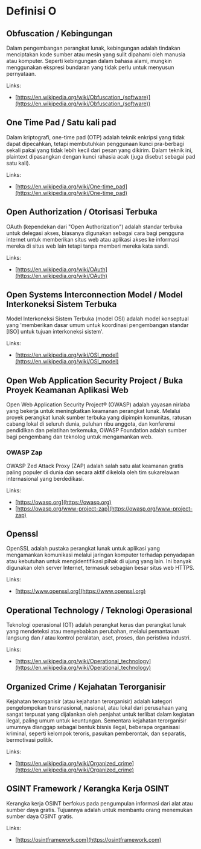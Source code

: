 # Definisi O

## Obfuscation / Kebingungan

Dalam pengembangan perangkat lunak, kebingungan adalah tindakan menciptakan kode sumber atau mesin yang sulit dipahami oleh manusia atau komputer.
Seperti kebingungan dalam bahasa alami, mungkin menggunakan ekspresi bundaran yang tidak perlu untuk menyusun pernyataan.

Links:

- [https://en.wikipedia.org/wiki/Obfuscation_(software)](https://en.wikipedia.org/wiki/Obfuscation_(software))

## One Time Pad / Satu kali pad

Dalam kriptografi, one-time pad (OTP) adalah teknik enkripsi yang tidak dapat dipecahkan, tetapi membutuhkan penggunaan kunci pra-berbagi sekali pakai yang tidak lebih kecil dari pesan yang dikirim.
Dalam teknik ini, plaintext dipasangkan dengan kunci rahasia acak (juga disebut sebagai pad satu kali).

Links:

- [https://en.wikipedia.org/wiki/One-time_pad](https://en.wikipedia.org/wiki/One-time_pad)

## Open Authorization / Otorisasi Terbuka

OAuth (kependekan dari "Open Authorization") adalah standar terbuka untuk delegasi akses, biasanya digunakan sebagai cara bagi pengguna internet untuk memberikan situs web atau aplikasi akses ke informasi mereka di situs web lain tetapi tanpa memberi mereka kata sandi.

Links:

- [https://en.wikipedia.org/wiki/OAuth](https://en.wikipedia.org/wiki/OAuth)

## Open Systems Interconnection Model / Model Interkoneksi Sistem Terbuka

Model Interkoneksi Sistem Terbuka (model OSI) adalah model konseptual yang 'memberikan dasar umum untuk koordinasi pengembangan standar [ISO] untuk tujuan interkoneksi sistem'.

Links:

- [https://en.wikipedia.org/wiki/OSI_model](https://en.wikipedia.org/wiki/OSI_model)

## Open Web Application Security Project / Buka Proyek Keamanan Aplikasi Web

Open Web Application Security Project® (OWASP) adalah yayasan nirlaba yang bekerja untuk meningkatkan keamanan perangkat lunak.
Melalui proyek perangkat lunak sumber terbuka yang dipimpin komunitas, ratusan cabang lokal di seluruh dunia, puluhan ribu anggota, dan konferensi pendidikan dan pelatihan terkemuka, OWASP Foundation adalah sumber bagi pengembang dan teknolog untuk mengamankan web.

### OWASP Zap

OWASP Zed Attack Proxy (ZAP) adalah salah satu alat keamanan gratis paling populer di dunia dan secara aktif dikelola oleh tim sukarelawan internasional yang berdedikasi.

Links:

- [https://owasp.org](https://owasp.org)
- [https://owasp.org/www-project-zap](https://owasp.org/www-project-zap)

## Openssl

OpenSSL adalah pustaka perangkat lunak untuk aplikasi yang mengamankan komunikasi melalui jaringan komputer terhadap penyadapan atau kebutuhan untuk mengidentifikasi pihak di ujung yang lain.
Ini banyak digunakan oleh server Internet, termasuk sebagian besar situs web HTTPS.

Links:

- [https://www.openssl.org](https://www.openssl.org)

## Operational Technology / Teknologi Operasional

Teknologi operasional (OT) adalah perangkat keras dan perangkat lunak yang mendeteksi atau menyebabkan perubahan, melalui pemantauan langsung dan / atau kontrol peralatan, aset, proses, dan peristiwa industri.

Links:

- [https://en.wikipedia.org/wiki/Operational_technology](https://en.wikipedia.org/wiki/Operational_technology)

## Organized Crime / Kejahatan Terorganisir

Kejahatan terorganisir (atau kejahatan terorganisir) adalah kategori pengelompokan transnasional, nasional, atau lokal dari perusahaan yang sangat terpusat yang dijalankan oleh penjahat untuk terlibat dalam kegiatan ilegal, paling umum untuk keuntungan. Sementara kejahatan terorganisir umumnya dianggap sebagai bentuk bisnis ilegal, beberapa organisasi kriminal, seperti kelompok teroris, pasukan pemberontak, dan separatis, bermotivasi politik.

Links:

- [https://en.wikipedia.org/wiki/Organized_crime](https://en.wikipedia.org/wiki/Organized_crime)

## OSINT Framework / Kerangka Kerja OSINT

Kerangka kerja OSINT berfokus pada pengumpulan informasi dari alat atau sumber daya gratis. Tujuannya adalah untuk membantu orang menemukan sumber daya OSINT gratis.

Links:

- [https://osintframework.com](https://osintframework.com)
